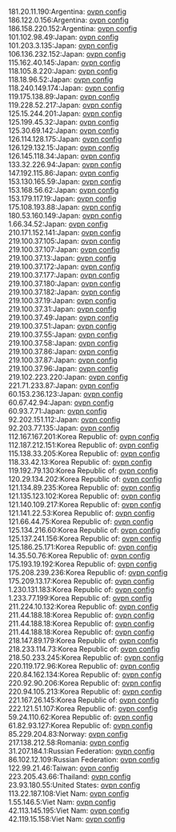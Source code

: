 181.20.11.190:Argentina: [ovpn config](vpn/181_20_11_190.ovpn)  
186.122.0.156:Argentina: [ovpn config](vpn/186_122_0_156.ovpn)  
186.158.220.152:Argentina: [ovpn config](vpn/186_158_220_152.ovpn)  
101.102.98.49:Japan: [ovpn config](vpn/101_102_98_49.ovpn)  
101.203.3.135:Japan: [ovpn config](vpn/101_203_3_135.ovpn)  
106.136.232.152:Japan: [ovpn config](vpn/106_136_232_152.ovpn)  
115.162.40.145:Japan: [ovpn config](vpn/115_162_40_145.ovpn)  
118.105.8.220:Japan: [ovpn config](vpn/118_105_8_220.ovpn)  
118.18.96.52:Japan: [ovpn config](vpn/118_18_96_52.ovpn)  
118.240.149.174:Japan: [ovpn config](vpn/118_240_149_174.ovpn)  
119.175.138.89:Japan: [ovpn config](vpn/119_175_138_89.ovpn)  
119.228.52.217:Japan: [ovpn config](vpn/119_228_52_217.ovpn)  
125.15.244.201:Japan: [ovpn config](vpn/125_15_244_201.ovpn)  
125.199.45.32:Japan: [ovpn config](vpn/125_199_45_32.ovpn)  
125.30.69.142:Japan: [ovpn config](vpn/125_30_69_142.ovpn)  
126.114.128.175:Japan: [ovpn config](vpn/126_114_128_175.ovpn)  
126.129.132.15:Japan: [ovpn config](vpn/126_129_132_15.ovpn)  
126.145.118.34:Japan: [ovpn config](vpn/126_145_118_34.ovpn)  
133.32.226.94:Japan: [ovpn config](vpn/133_32_226_94.ovpn)  
147.192.115.86:Japan: [ovpn config](vpn/147_192_115_86.ovpn)  
153.130.165.59:Japan: [ovpn config](vpn/153_130_165_59.ovpn)  
153.168.56.62:Japan: [ovpn config](vpn/153_168_56_62.ovpn)  
153.179.117.19:Japan: [ovpn config](vpn/153_179_117_19.ovpn)  
175.108.193.88:Japan: [ovpn config](vpn/175_108_193_88.ovpn)  
180.53.160.149:Japan: [ovpn config](vpn/180_53_160_149.ovpn)  
1.66.34.52:Japan: [ovpn config](vpn/1_66_34_52.ovpn)  
210.171.152.141:Japan: [ovpn config](vpn/210_171_152_141.ovpn)  
219.100.37.105:Japan: [ovpn config](vpn/219_100_37_105.ovpn)  
219.100.37.107:Japan: [ovpn config](vpn/219_100_37_107.ovpn)  
219.100.37.13:Japan: [ovpn config](vpn/219_100_37_13.ovpn)  
219.100.37.172:Japan: [ovpn config](vpn/219_100_37_172.ovpn)  
219.100.37.177:Japan: [ovpn config](vpn/219_100_37_177.ovpn)  
219.100.37.180:Japan: [ovpn config](vpn/219_100_37_180.ovpn)  
219.100.37.182:Japan: [ovpn config](vpn/219_100_37_182.ovpn)  
219.100.37.19:Japan: [ovpn config](vpn/219_100_37_19.ovpn)  
219.100.37.31:Japan: [ovpn config](vpn/219_100_37_31.ovpn)  
219.100.37.49:Japan: [ovpn config](vpn/219_100_37_49.ovpn)  
219.100.37.51:Japan: [ovpn config](vpn/219_100_37_51.ovpn)  
219.100.37.55:Japan: [ovpn config](vpn/219_100_37_55.ovpn)  
219.100.37.58:Japan: [ovpn config](vpn/219_100_37_58.ovpn)  
219.100.37.86:Japan: [ovpn config](vpn/219_100_37_86.ovpn)  
219.100.37.87:Japan: [ovpn config](vpn/219_100_37_87.ovpn)  
219.100.37.96:Japan: [ovpn config](vpn/219_100_37_96.ovpn)  
219.102.223.220:Japan: [ovpn config](vpn/219_102_223_220.ovpn)  
221.71.233.87:Japan: [ovpn config](vpn/221_71_233_87.ovpn)  
60.153.236.123:Japan: [ovpn config](vpn/60_153_236_123.ovpn)  
60.67.42.94:Japan: [ovpn config](vpn/60_67_42_94.ovpn)  
60.93.7.71:Japan: [ovpn config](vpn/60_93_7_71.ovpn)  
92.202.151.112:Japan: [ovpn config](vpn/92_202_151_112.ovpn)  
92.203.77.135:Japan: [ovpn config](vpn/92_203_77_135.ovpn)  
112.167.167.201:Korea Republic of: [ovpn config](vpn/112_167_167_201.ovpn)  
112.187.212.151:Korea Republic of: [ovpn config](vpn/112_187_212_151.ovpn)  
115.138.33.205:Korea Republic of: [ovpn config](vpn/115_138_33_205.ovpn)  
118.33.42.13:Korea Republic of: [ovpn config](vpn/118_33_42_13.ovpn)  
119.192.79.130:Korea Republic of: [ovpn config](vpn/119_192_79_130.ovpn)  
120.29.134.202:Korea Republic of: [ovpn config](vpn/120_29_134_202.ovpn)  
121.134.89.235:Korea Republic of: [ovpn config](vpn/121_134_89_235.ovpn)  
121.135.123.102:Korea Republic of: [ovpn config](vpn/121_135_123_102.ovpn)  
121.140.109.217:Korea Republic of: [ovpn config](vpn/121_140_109_217.ovpn)  
121.141.22.53:Korea Republic of: [ovpn config](vpn/121_141_22_53.ovpn)  
121.66.44.75:Korea Republic of: [ovpn config](vpn/121_66_44_75.ovpn)  
125.134.216.60:Korea Republic of: [ovpn config](vpn/125_134_216_60.ovpn)  
125.137.241.156:Korea Republic of: [ovpn config](vpn/125_137_241_156.ovpn)  
125.186.25.171:Korea Republic of: [ovpn config](vpn/125_186_25_171.ovpn)  
14.35.50.76:Korea Republic of: [ovpn config](vpn/14_35_50_76.ovpn)  
175.193.19.192:Korea Republic of: [ovpn config](vpn/175_193_19_192.ovpn)  
175.208.239.236:Korea Republic of: [ovpn config](vpn/175_208_239_236.ovpn)  
175.209.13.17:Korea Republic of: [ovpn config](vpn/175_209_13_17.ovpn)  
1.230.131.183:Korea Republic of: [ovpn config](vpn/1_230_131_183.ovpn)  
1.233.77.199:Korea Republic of: [ovpn config](vpn/1_233_77_199.ovpn)  
211.224.10.132:Korea Republic of: [ovpn config](vpn/211_224_10_132.ovpn)  
211.44.188.18:Korea Republic of: [ovpn config](vpn/211_44_188_18.ovpn)  
211.44.188.18:Korea Republic of: [ovpn config](vpn/211_44_188_18.ovpn)  
211.44.188.18:Korea Republic of: [ovpn config](vpn/211_44_188_18.ovpn)  
218.147.89.179:Korea Republic of: [ovpn config](vpn/218_147_89_179.ovpn)  
218.233.114.73:Korea Republic of: [ovpn config](vpn/218_233_114_73.ovpn)  
218.50.233.245:Korea Republic of: [ovpn config](vpn/218_50_233_245.ovpn)  
220.119.172.96:Korea Republic of: [ovpn config](vpn/220_119_172_96.ovpn)  
220.84.162.134:Korea Republic of: [ovpn config](vpn/220_84_162_134.ovpn)  
220.92.90.206:Korea Republic of: [ovpn config](vpn/220_92_90_206.ovpn)  
220.94.105.213:Korea Republic of: [ovpn config](vpn/220_94_105_213.ovpn)  
221.167.26.145:Korea Republic of: [ovpn config](vpn/221_167_26_145.ovpn)  
222.121.51.107:Korea Republic of: [ovpn config](vpn/222_121_51_107.ovpn)  
59.24.110.62:Korea Republic of: [ovpn config](vpn/59_24_110_62.ovpn)  
61.82.93.127:Korea Republic of: [ovpn config](vpn/61_82_93_127.ovpn)  
85.229.204.83:Norway: [ovpn config](vpn/85_229_204_83.ovpn)  
217.138.212.58:Romania: [ovpn config](vpn/217_138_212_58.ovpn)  
31.207.184.1:Russian Federation: [ovpn config](vpn/31_207_184_1.ovpn)  
86.102.12.109:Russian Federation: [ovpn config](vpn/86_102_12_109.ovpn)  
122.99.21.46:Taiwan: [ovpn config](vpn/122_99_21_46.ovpn)  
223.205.43.66:Thailand: [ovpn config](vpn/223_205_43_66.ovpn)  
23.93.180.55:United States: [ovpn config](vpn/23_93_180_55.ovpn)  
113.22.187.108:Viet Nam: [ovpn config](vpn/113_22_187_108.ovpn)  
1.55.146.5:Viet Nam: [ovpn config](vpn/1_55_146_5.ovpn)  
42.113.145.195:Viet Nam: [ovpn config](vpn/42_113_145_195.ovpn)  
42.119.15.158:Viet Nam: [ovpn config](vpn/42_119_15_158.ovpn)  
